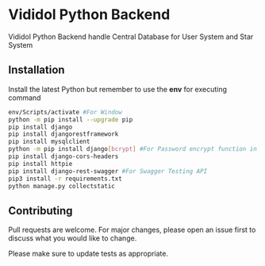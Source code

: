 # Vididol Python Backend

Vididol Python Backend handle Central Database for User System and Star System

## Installation

Install the latest Python but remember to use the **env** for executing command

```bash
env/Scripts/activate #For Window
python -m pip install --upgrade pip
pip install django
pip install djangorestframework
pip install mysqlclient
python -m pip install django[bcrypt] #For Password encrypt function in Django
pip install django-cors-headers
pip install httpie
pip install django-rest-swagger #For Swagger Testing API
pip3 install -r requirements.txt
python manage.py collectstatic
```


## Contributing
Pull requests are welcome. For major changes, please open an issue first to discuss what you would like to change.

Please make sure to update tests as appropriate.